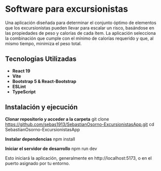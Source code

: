 # Software para excursionistas

Una aplicación diseñada para determinar el conjunto óptimo de elementos que los excursionistas pueden llevar para escalar un risco, basándose en las propiedades de peso y calorías de cada ítem. La aplicación selecciona la combinación que cumple con el mínimo de calorías requerido y que, al mismo tiempo, minimiza el peso total.

## Tecnologías Utilizadas

- **React 19**
- **Vite**
- **Bootstrap 5 & React-Bootstrap**
- **ESLint**
- **TypeScript**

## Instalación y ejecución
**Clonar repositorio y acceder a la carpeta**
  git clone https://github.com/sebas1913/SebastianOsorno-ExcursionistasApp.git
  cd SebastianOsorno-ExcursionistasApp

**Instalar dependencias**
  npm install
  
**Iniciar el servidor de desarrollo**
  npm run dev

Esto iniciará la aplicación, generalmente en http://localhost:5173, o en el puerto asignado por tu entorno.
